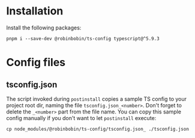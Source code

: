 # Installation

Install the following packages:

    pnpm i --save-dev @robinbobin/ts-config typescript@^5.9.3

# Config files

## tsconfig.json

The script invoked during `postinstall` copies a sample TS config to your project root dir, naming the file `tsconfig.json_<number>`. Don't forget to delete the `_<number>` part from the file name. You can copy this sample config manually if you don't want to let `postinstall` execute:

    cp node_modules/@robinbobin/ts-config/tsconfig.json_ ./tsconfig.json
